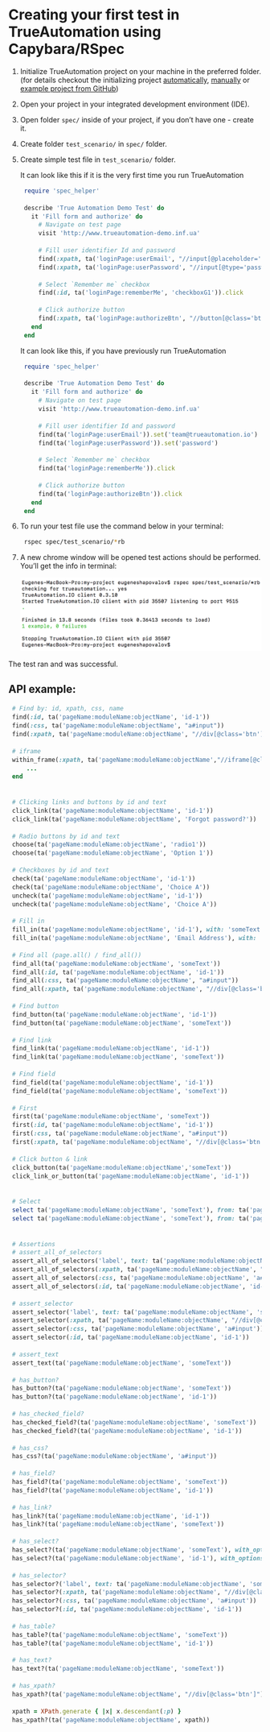 # Creating your first test in TrueAutomation using Capybara/RSpec

1. Initialize TrueAutomation project on your machine in the preferred folder. (for details checkout the initializing project [automatically](project-init-automatically.md), [manually](project-init-manually.md#initializing-capybararspec-project) or [example project from GitHub](https://github.com/shapovalovei/trueautomation-capybara)) 

2. Open your project in your integrated development environment (IDE).

3. Open folder `spec/` inside of your project, if you don’t have one - create it.

4. Create folder `test_scenario/` in `spec/` folder.

5. Create simple test file in `test_scenario/` folder.
    
   It can look like this if it is the very first time you run TrueAutomation 
  
   ```ruby
    require 'spec_helper'
    
    describe 'True Automation Demo Test' do
      it 'Fill form and authorize' do
        # Navigate on test page
        visit 'http://www.trueautomation-demo.inf.ua'
    
        # Fill user identifier Id and password
        find(:xpath, ta('loginPage:userEmail', "//input[@placeholder='email']")).set('team@trueautomation.io')
        find(:xpath, ta('loginPage:userPassword', "//input[@type='password']")).set('password')
    
        # Select `Remember me` checkbox
        find(:id, ta('loginPage:rememberMe', 'checkboxG1')).click
    
        # Click authorize button
        find(:xpath, ta('loginPage:authorizeBtn', "//button[@class='btn-radius']")).click
      end
    end
   ```

   It can look like this, if you have previously run TrueAutomation

   ```ruby
    require 'spec_helper'
    
    describe 'True Automation Demo Test' do
      it 'Fill form and authorize' do
        # Navigate on test page
        visit 'http://www.trueautomation-demo.inf.ua'
    
        # Fill user identifier Id and password
        find(ta('loginPage:userEmail')).set('team@trueautomation.io')
        find(ta('loginPage:userPassword')).set('password')
    
        # Select `Remember me` checkbox
        find(ta('loginPage:rememberMe')).click
    
        # Click authorize button
        find(ta('loginPage:authorizeBtn')).click
      end
    end
   ```

6. To run your test file use the command below in your terminal:

   ```bash
    rspec spec/test_scenario/*rb
   ```

7. A new chrome window will be opened test actions should be performed. You’ll get the info in terminal:

    ![Test output](_images/pass-test-output-capybara-rspec.png 'Test output')

The test ran and was successful.


## API example: 
   ```ruby
    # Find by: id, xpath, css, name 
    find(:id, ta('pageName:moduleName:objectName', 'id-1'))
    find(:css, ta('pageName:moduleName:objectName', "a#input"))
    find(:xpath, ta('pageName:moduleName:objectName', "//div[@class='btn']"))
    
    # iframe 
    within_frame(:xpath, ta('pageName:moduleName:objectName',"//iframe[@class='iframe']")) do
        ...
    end
    
    
    # Clicking links and buttons by id and text
    click_link(ta('pageName:moduleName:objectName', 'id-1'))
    click_link(ta('pageName:moduleName:objectName', 'Forgot password?'))
    
    # Radio buttons by id and text
    choose(ta('pageName:moduleName:objectName', 'radio1'))
    choose(ta('pageName:moduleName:objectName', 'Option 1'))
    
    # Checkboxes by id and text
    check(ta('pageName:moduleName:objectName', 'id-1'))
    check(ta('pageName:moduleName:objectName', 'Choice A'))
    uncheck(ta('pageName:moduleName:objectName', 'id-1'))
    uncheck(ta('pageName:moduleName:objectName', 'Choice A'))
    
    # Fill in
    fill_in(ta('pageName:moduleName:objectName', 'id-1'), with: 'someText')
    fill_in(ta('pageName:moduleName:objectName', 'Email Address'), with: 'someText')
    
    # Find all (page.all() / find_all())
    find_all(ta('pageName:moduleName:objectName', 'someText'))
    find_all(:id, ta('pageName:moduleName:objectName', 'id-1'))
    find_all(:css, ta('pageName:moduleName:objectName', "a#input"))
    find_all(:xpath, ta('pageName:moduleName:objectName', "//div[@class='btn']"))
    
    # Find button 
    find_button(ta('pageName:moduleName:objectName', 'id-1'))
    find_button(ta('pageName:moduleName:objectName', 'someText'))   
    
    # Find link
    find_link(ta('pageName:moduleName:objectName', 'id-1'))
    find_link(ta('pageName:moduleName:objectName', 'someText'))
    
    # Find field
    find_field(ta('pageName:moduleName:objectName', 'id-1'))
    find_field(ta('pageName:moduleName:objectName', 'someText'))
    
    # First 
    first(ta('pageName:moduleName:objectName', 'someText'))
    first(:id, ta('pageName:moduleName:objectName', 'id-1'))
    first(:css, ta('pageName:moduleName:objectName', "a#input"))
    first(:xpath, ta('pageName:moduleName:objectName', "//div[@class='btn']"))
    
    # Click button & link
    click_button(ta('pageName:moduleName:objectName','someText'))
    click_link_or_button(ta('pageName:moduleName:objectName', 'id-1'))
    
    
    # Select
    select ta('pageName:moduleName:objectName', 'someText'), from: ta('pageName:moduleName:objectName', 'someText')
    select ta('pageName:moduleName:objectName', 'someText'), from: ta('pageName:moduleName:objectName', 'id-1')
    
    
    # Assertions 
    # assert_all_of_selectors
    assert_all_of_selectors('label', text: ta('pageName:moduleName:objectName', 'someText'))
    assert_all_of_selectors(:xpath, ta('pageName:moduleName:objectName', "//div[@class='btn']"))
    assert_all_of_selectors(:css, ta('pageName:moduleName:objectName', 'a#input'))
    assert_all_of_selectors(:id, ta('pageName:moduleName:objectName', 'id-1'))
    
    # assert_selector
    assert_selector('label', text: ta('pageName:moduleName:objectName', 'someText'))
    assert_selector(:xpath, ta('pageName:moduleName:objectName', "//div[@class='btn']"))
    assert_selector(:css, ta('pageName:moduleName:objectName', 'a#input'))
    assert_selector(:id, ta('pageName:moduleName:objectName', 'id-1'))
    
    # assert_text
    assert_text(ta('pageName:moduleName:objectName', 'someText'))
    
    # has_button?
    has_button?(ta('pageName:moduleName:objectName', 'someText'))
    has_button?(ta('pageName:moduleName:objectName', 'id-1'))
    
    # has_checked_field?
    has_checked_field?(ta('pageName:moduleName:objectName', 'someText'))
    has_checked_field?(ta('pageName:moduleName:objectName', 'id-1'))
    
    # has_css?
    has_css?(ta('pageName:moduleName:objectName', 'a#input'))
    
    # has_field?
    has_field?(ta('pageName:moduleName:objectName', 'someText'))
    has_field?(ta('pageName:moduleName:objectName', 'id-1'))
    
    # has_link?
    has_link?(ta('pageName:moduleName:objectName', 'id-1'))
    has_link?(ta('pageName:moduleName:objectName', 'someText'))
    
    # has_select?
    has_select?(ta('pageName:moduleName:objectName', 'someText'), with_options: ta('pageName:moduleName:objectName', %w[someText1 someText]))
    has_select?(ta('pageName:moduleName:objectName', 'id-1'), with_options: ta('pageName:moduleName:objectName', %w[someText1 someText]))
    
    # has_selector?
    has_selector?('label', text: ta('pageName:moduleName:objectName', 'someText'))
    has_selector?(:xpath, ta('pageName:moduleName:objectName', "//div[@class='btn']"))
    has_selector?(:css, ta('pageName:moduleName:objectName', 'a#input'))
    has_selector?(:id, ta('pageName:moduleName:objectName', 'id-1'))
    
    # has_table?
    has_table?(ta('pageName:moduleName:objectName', 'someText'))
    has_table?(ta('pageName:moduleName:objectName', 'id-1'))
    
    # has_text?
    has_text?(ta('pageName:moduleName:objectName', 'someText'))
    
    # has_xpath?
    has_xpath?(ta('pageName:moduleName:objectName', "//div[@class='btn']"))
    
    xpath = XPath.generate { |x| x.descendant(:p) }
    has_xpath?(ta('pageName:moduleName:objectName', xpath))
   ```